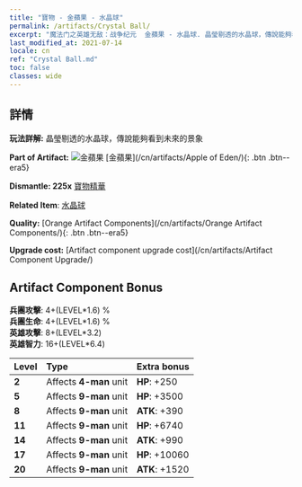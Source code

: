 ```yaml
---
title: "寶物 - 金蘋果 - 水晶球"
permalink: /artifacts/Crystal Ball/
excerpt: "魔法门之英雄无敌：战争纪元  金蘋果 - 水晶球. 晶瑩剔透的水晶球，傳說能夠看到未來的景象"
last_modified_at: 2021-07-14
locale: cn
ref: "Crystal Ball.md"
toc: false
classes: wide
---
```




## 詳情

 **玩法詳解:** 晶瑩剔透的水晶球，傳說能夠看到未來的景象

 **Part of Artifact:** ![金蘋果](/images/t/icon_artifact_49.png) [金蘋果](/cn/artifacts/Apple of Eden/){: .btn .btn--era5}

 **Dismantle: 225x** [寶物精華](/cn/Items/con_905/)

 **Related Item**: [水晶球](/cn/Items/art_183/)

 **Quality:** [Orange Artifact Components](/cn/artifacts/Orange Artifact Components/){: .btn .btn--era5}

 **Upgrade cost:** [Artifact component upgrade cost](/cn/artifacts/Artifact Component Upgrade/)

## Artifact Component Bonus

  **兵團攻擊**: 4+(LEVEL\*1.6) %<br/>**兵團生命**: 4+(LEVEL\*1.6) %<br/>**英雄攻擊**: 8+(LEVEL\*3.2)<br/>**英雄智力**: 16+(LEVEL\*6.4)

  |  Level  | Type |    Extra bonus  | 
  |:--------|:-----|:----------------| 
  | **2** | Affects **4-man** unit | **HP**: +250 | 
  | **5** | Affects **9-man** unit | **HP**: +3500 | 
  | **8** | Affects **9-man** unit | **ATK**: +390 | 
  | **11** | Affects **9-man** unit | **HP**: +6740 | 
  | **14** | Affects **9-man** unit | **ATK**: +990 | 
  | **17** | Affects **9-man** unit | **HP**: +10060 | 
  | **20** | Affects **9-man** unit | **ATK**: +1520 | 
